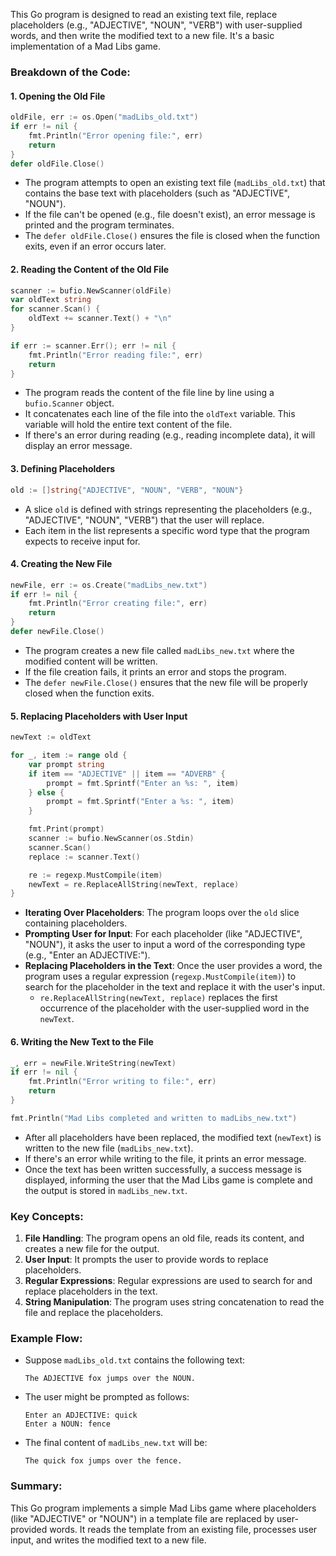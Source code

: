 This Go program is designed to read an existing text file, replace placeholders (e.g., "ADJECTIVE", "NOUN", "VERB") with user-supplied words, and then write the modified text to a new file. It's a basic implementation of a Mad Libs game.

### Breakdown of the Code:

#### 1. **Opening the Old File**
```go
oldFile, err := os.Open("madLibs_old.txt")
if err != nil {
    fmt.Println("Error opening file:", err)
    return
}
defer oldFile.Close()
```
- The program attempts to open an existing text file (`madLibs_old.txt`) that contains the base text with placeholders (such as "ADJECTIVE", "NOUN").
- If the file can't be opened (e.g., file doesn't exist), an error message is printed and the program terminates.
- The `defer oldFile.Close()` ensures the file is closed when the function exits, even if an error occurs later.

#### 2. **Reading the Content of the Old File**
```go
scanner := bufio.NewScanner(oldFile)
var oldText string
for scanner.Scan() {
    oldText += scanner.Text() + "\n"
}

if err := scanner.Err(); err != nil {
    fmt.Println("Error reading file:", err)
    return
}
```
- The program reads the content of the file line by line using a `bufio.Scanner` object.
- It concatenates each line of the file into the `oldText` variable. This variable will hold the entire text content of the file.
- If there's an error during reading (e.g., reading incomplete data), it will display an error message.

#### 3. **Defining Placeholders**
```go
old := []string{"ADJECTIVE", "NOUN", "VERB", "NOUN"}
```
- A slice `old` is defined with strings representing the placeholders (e.g., "ADJECTIVE", "NOUN", "VERB") that the user will replace.
- Each item in the list represents a specific word type that the program expects to receive input for.

#### 4. **Creating the New File**
```go
newFile, err := os.Create("madLibs_new.txt")
if err != nil {
    fmt.Println("Error creating file:", err)
    return
}
defer newFile.Close()
```
- The program creates a new file called `madLibs_new.txt` where the modified content will be written.
- If the file creation fails, it prints an error and stops the program.
- The `defer newFile.Close()` ensures that the new file will be properly closed when the function exits.

#### 5. **Replacing Placeholders with User Input**
```go
newText := oldText

for _, item := range old {
    var prompt string
    if item == "ADJECTIVE" || item == "ADVERB" {
        prompt = fmt.Sprintf("Enter an %s: ", item)
    } else {
        prompt = fmt.Sprintf("Enter a %s: ", item)
    }

    fmt.Print(prompt)
    scanner := bufio.NewScanner(os.Stdin)
    scanner.Scan()
    replace := scanner.Text()

    re := regexp.MustCompile(item)
    newText = re.ReplaceAllString(newText, replace)
}
```
- **Iterating Over Placeholders**: The program loops over the `old` slice containing placeholders.
- **Prompting User for Input**: For each placeholder (like "ADJECTIVE", "NOUN"), it asks the user to input a word of the corresponding type (e.g., "Enter an ADJECTIVE:").
- **Replacing Placeholders in the Text**: Once the user provides a word, the program uses a regular expression (`regexp.MustCompile(item)`) to search for the placeholder in the text and replace it with the user's input.
  - `re.ReplaceAllString(newText, replace)` replaces the first occurrence of the placeholder with the user-supplied word in the `newText`.

#### 6. **Writing the New Text to the File**
```go
_, err = newFile.WriteString(newText)
if err != nil {
    fmt.Println("Error writing to file:", err)
    return
}

fmt.Println("Mad Libs completed and written to madLibs_new.txt")
```
- After all placeholders have been replaced, the modified text (`newText`) is written to the new file (`madLibs_new.txt`).
- If there's an error while writing to the file, it prints an error message.
- Once the text has been written successfully, a success message is displayed, informing the user that the Mad Libs game is complete and the output is stored in `madLibs_new.txt`.

### Key Concepts:
1. **File Handling**: The program opens an old file, reads its content, and creates a new file for the output.
2. **User Input**: It prompts the user to provide words to replace placeholders.
3. **Regular Expressions**: Regular expressions are used to search for and replace placeholders in the text.
4. **String Manipulation**: The program uses string concatenation to read the file and replace the placeholders.

### Example Flow:
- Suppose `madLibs_old.txt` contains the following text:
  ```
  The ADJECTIVE fox jumps over the NOUN.
  ```
- The user might be prompted as follows:
  ```
  Enter an ADJECTIVE: quick
  Enter a NOUN: fence
  ```
- The final content of `madLibs_new.txt` will be:
  ```
  The quick fox jumps over the fence.
  ```

### Summary:
This Go program implements a simple Mad Libs game where placeholders (like "ADJECTIVE" or "NOUN") in a template file are replaced by user-provided words. It reads the template from an existing file, processes user input, and writes the modified text to a new file.